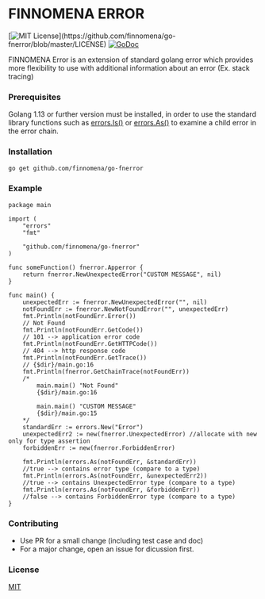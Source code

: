 # FINNOMENA ERROR
[![MIT License](https://img.shields.io/apm/l/atomic-design-ui.svg?)](https://github.com/finnomena/go-fnerror/blob/master/LICENSE) [![GoDoc](http://img.shields.io/badge/go-documentation-blue.svg?style=flat-square)](https://pkg.go.dev/github.com/finnomena/go-fnerror?tab=doc)

FINNOMENA Error is an extension of standard golang error which provides more flexibility to use with additional information about an error (Ex. stack tracing)

### Prerequisites

Golang 1.13 or further version must be installed, in order to use the standard library functions such as [errors.Is()](https://pkg.go.dev/errors?tab=doc#Is "errors.Is()") or [errors.As()](https://pkg.go.dev/errors?tab=doc#As "errors.As()") to examine a child error in the error chain.

### Installation
```bash
go get github.com/finnomena/go-fnerror
```

### Example
```golang
package main

import (
	"errors"
	"fmt"

	"github.com/finnomena/go-fnerror"
)

func someFunction() fnerror.Apperror {
	return fnerror.NewUnexpectedError("CUSTOM MESSAGE", nil)
}

func main() {
	unexpectedErr := fnerror.NewUnexpectedError("", nil)
	notFoundErr := fnerror.NewNotFoundError("", unexpectedErr)
	fmt.Println(notFoundErr.Error())
	// Not Found
	fmt.Println(notFoundErr.GetCode())
	// 101 --> application error code
	fmt.Println(notFoundErr.GetHTTPCode())
	// 404 --> http response code
	fmt.Println(notFoundErr.GetTrace())
	// {$dir}/main.go:16
	fmt.Println(fnerror.GetChainTrace(notFoundErr))
	/*
		main.main() "Not Found"
		{$dir}/main.go:16

		main.main() "CUSTOM MESSAGE"
		{$dir}/main.go:15
	*/
	standardErr := errors.New("Error")
	unexpectedErr2 := new(fnerror.UnexpectedError) //allocate with new only for type assertion
	forbiddenErr := new(fnerror.ForbiddenError)

	fmt.Println(errors.As(notFoundErr, &standardErr))
	//true --> contains error type (compare to a type)
	fmt.Println(errors.As(notFoundErr, &unexpectedErr2))
	//true --> contains UnexpectedError type (compare to a type)
	fmt.Println(errors.As(notFoundErr, &forbiddenErr))
	//false --> contains ForbiddenError type (compare to a type)
}

```

### Contributing
* Use PR for a small change (including test case and doc) 
* For a major change, open an issue for dicussion first.

### License

[MIT](https://github.com/finnomena/go-fnerror/blob/master/LICENSE)
